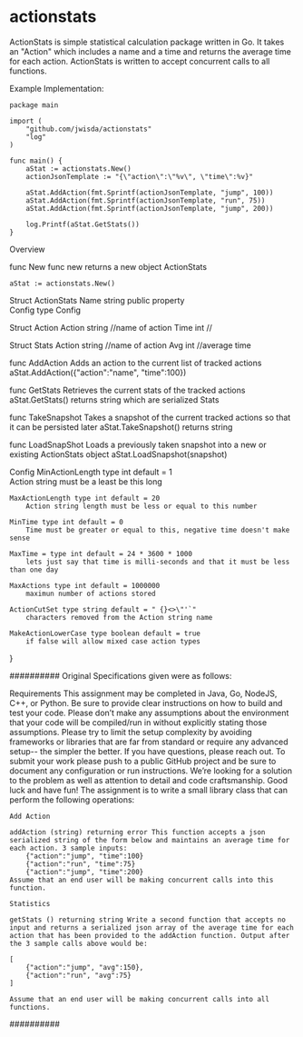 # actionstats
ActionStats is simple statistical calculation package written in Go. It takes an "Action" which includes a name and a time and returns the average time for each action. ActionStats is written to accept concurrent calls to all functions.

Example Implementation:

    package main

    import (
        "github.com/jwisda/actionstats"
        "log"
    )

    func main() {
        aStat := actionstats.New()
        actionJsonTemplate := "{\"action\":\"%v\", \"time\":%v}"

        aStat.AddAction(fmt.Sprintf(actionJsonTemplate, "jump", 100))    
        aStat.AddAction(fmt.Sprintf(actionJsonTemplate, "run", 75))    
        aStat.AddAction(fmt.Sprintf(actionJsonTemplate, "jump", 200))    

        log.Printf(aStat.GetStats())
    }

Overview


func New
    func new returns a new object ActionStats

    aStat := actionstats.New()

Struct ActionStats
    Name string public property    
    Config type Config

Struct Action
    Action string //name of action
    Time int //

Struct Stats
    Action string //name of action
    Avg int //average time

func AddAction
    Adds an action to the current list of tracked actions
    aStat.AddAction({"action":"name", "time":100})

func GetStats
    Retrieves the current stats of the tracked actions
    aStat.GetStats() returns string which are serialized Stats

func TakeSnapshot
    Takes a snapshot of the current tracked actions so that it can be persisted later
    aStat.TakeSnapshot() returns string

func LoadSnapShot
    Loads a previously taken snapshot into a new or existing ActionStats object
    aStat.LoadSnapshot(snapshot)

Config
	MinActionLength type int default = 1        
        Action string must be a least be this long
	
    MaxActionLength type int default = 20       
        Action string length must be less or equal to this number
	
    MinTime type int default = 0                
        Time must be greater or equal to this, negative time doesn't make sense
	
    MaxTime = type int default = 24 * 3600 * 1000 
        lets just say that time is milli-seconds and that it must be less than one day

	MaxActions type int default = 1000000
        maximun number of actions stored

	ActionCutSet type string default = " {}<>\"'`" 
        characters removed from the Action string name
	
    MakeActionLowerCase type boolean default = true 
        if false will allow mixed case action types
}

########## Original Specifications given were as follows:

Requirements This assignment may be completed in Java, Go, NodeJS, C++, or Python. Be sure to provide clear instructions on how to build and test your code. Please don’t make any assumptions about the environment that your code will be compiled/run in without explicitly stating those assumptions. Please try to limit the setup complexity by avoiding frameworks or libraries that are far from standard or require any advanced setup-- the simpler the better. If you have questions, please reach out. To submit your work please push to a public GitHub project and be sure to document any configuration or run instructions. We’re looking for a solution to the problem as well as attention to detail and code craftsmanship. Good luck and have fun! The assignment is to write a small library class that can perform the following operations:

    Add Action 
    
    addAction (string) returning error This function accepts a json serialized string of the form below and maintains an average time for each action. 3 sample inputs:
        {"action":"jump", "time":100}
        {"action":"run", "time":75}
        {"action":"jump", "time":200} 
    Assume that an end user will be making concurrent calls into this function.

    Statistics 
    
    getStats () returning string Write a second function that accepts no input and returns a serialized json array of the average time for each action that has been provided to the addAction function. Output after the 3 sample calls above would be: 
    
    [ 
        {"action":"jump", "avg":150}, 
        {"action":"run", "avg":75} 
    ] 
    
    Assume that an end user will be making concurrent calls into all functions.

##########

